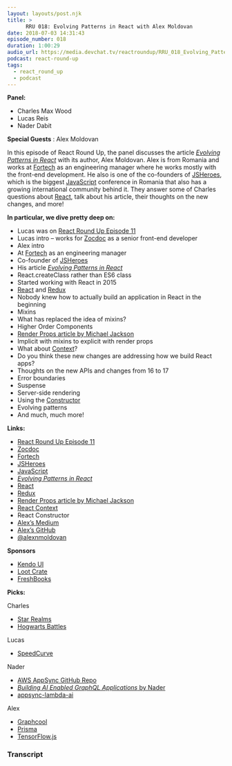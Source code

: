 ```yaml
---
layout: layouts/post.njk
title: >
      RRU 018: Evolving Patterns in React with Alex Moldovan
date: 2018-07-03 14:31:43
episode_number: 018
duration: 1:00:29
audio_url: https://media.devchat.tv/reactroundup/RRU_018_Evolving_Patterns_in_React_with_Alex_Moldovan.mp3
podcast: react-round-up
tags: 
  - react_round_up
  - podcast
---
```


 **Panel:**

- Charles Max Wood
- Lucas Reis
- Nader Dabit

**Special Guests** : Alex Moldovan

In this episode of React Round Up, the panel discusses the article [_Evolving Patterns in React_](https://medium.freecodecamp.org/evolving-patterns-in-react-116140e5fe8f) with its author, Alex Moldovan. Alex is from Romania and works at [Fortech](https://www.fortech.ro/?gclid=EAIaIQobChMIgL-12PSD3AIVhSJpCh3OHAXcEAAYASAAEgLC_fD_BwE) as an engineering manager where he works mostly with the front-end development. He also is one of the co-founders of [JSHeroes](https://jsheroes.io/), which is the biggest [JavaScript](https://www.javascript.com/) conference in Romania that also has a growing international community behind it. They answer some of Charles questions about [React](https://reactjs.org/), talk about his article, their thoughts on the new changes, and more!

**In particular, we dive pretty deep on:**

- Lucas was on [React Round Up Episode 11](https://devchat.tv/react-round-up/rru-011-simple-react-patterns-with-lucas-reis)
- Lucas intro – works for [Zocdoc](https://www.zocdoc.com/) as a senior front-end developer
- Alex intro
- At [Fortech](https://www.fortech.ro/?gclid=EAIaIQobChMIgL-12PSD3AIVhSJpCh3OHAXcEAAYASAAEgLC_fD_BwE) as an engineering manager
- Co-founder of [JSHeroes](https://jsheroes.io/)
- His article [_Evolving Patterns in React_](https://medium.freecodecamp.org/evolving-patterns-in-react-116140e5fe8f)
- React.createClass rather than ES6 class
- Started working with React in 2015
- [React](https://reactjs.org/) and [Redux](https://redux.js.org/)
- Nobody knew how to actually build an application in React in the beginning
- Mixins
- What has replaced the idea of mixins?
- Higher Order Components
- [Render Props article by Michael Jackson](https://cdb.reacttraining.com/use-a-render-prop-50de598f11ce)
- Implicit with mixins to explicit with render props
- What about [Context](https://reactjs.org/docs/context.html)?
- Do you think these new changes are addressing how we build React apps?
- Thoughts on the new APIs and changes from 16 to 17
- Error boundaries
- Suspense
- Server-side rendering
- Using the [Constructor](https://reactjs.org/docs/react-component.html#constructor)
- Evolving patterns
- And much, much more!

**Links:**

- [React Round Up Episode 11](https://devchat.tv/react-round-up/rru-011-simple-react-patterns-with-lucas-reis)
- [Zocdoc](https://www.zocdoc.com/)
- [Fortech](https://www.fortech.ro/?gclid=EAIaIQobChMIgL-12PSD3AIVhSJpCh3OHAXcEAAYASAAEgLC_fD_BwE)
- [JSHeroes](https://jsheroes.io/)
- [JavaScript](https://www.javascript.com/)
- [_Evolving Patterns in React_](https://medium.freecodecamp.org/evolving-patterns-in-react-116140e5fe8f)
- [React](https://reactjs.org/)
- [Redux](https://redux.js.org/)
- [Render Props article by Michael Jackson](https://cdb.reacttraining.com/use-a-render-prop-50de598f11ce)
- [React Context](https://reactjs.org/docs/context.html)
- React Constructor
- [Alex’s Medium](https://medium.com/@alexnm)
- [Alex’s GitHub](https://github.com/alexnm)
- [@alexnmoldovan](https://twitter.com/alexnmoldovan?lang=en)

**Sponsors**

- [Kendo UI](https://www.telerik.com/kendo-angular-ui/?utm_medium=cpm&utm_source=adventuresinng&utm_campaign=dt-kendo-ang2-nov16&utm_content=audio)
- [Loot Crate](https://www.lootcrate.com/)
- [FreshBooks](https://www.freshbooks.com/invoice?ref=11731&utm_source=pbm&utm_medium=affiliate-program&utm_influencer=419364&utm_campaign=podcast-influencers)

**Picks:**

Charles

- [Star Realms](https://www.starrealms.com/digital-game/)
- [Hogwarts Battles](https://www.amazon.com/Potter-Hogwarts-Battle-Cooperative-Building/dp/B01EIKRP0K)

Lucas

- [SpeedCurve](https://speedcurve.com/)

Nader

- [AWS AppSync GitHub Repo](https://github.com/dabit3/awesome-aws-appsync)
- [_Building AI Enabled GraphQL Applications_ by Nader](https://medium.com/open-graphql/building-ai-enabled-graphql-applications-d7fde3305062)
- [appsync-lambda-ai](https://github.com/dabit3/appsync-lambda-ai)

Alex

- [Graphcool](https://www.graph.cool/)
- [Prisma](https://www.prisma.io/)
- [TensorFlow.js](https://js.tensorflow.org/)


### Transcript


